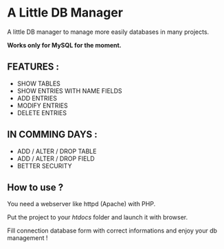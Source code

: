 # A Little DB Manager

A little DB manager to manage more easily databases in many projects.

**Works only for MySQL for the moment.**

## FEATURES :

* SHOW TABLES
* SHOW ENTRIES WITH NAME FIELDS
* ADD ENTRIES
* MODIFY ENTRIES
* DELETE ENTRIES

## IN COMMING DAYS :

* ADD / ALTER / DROP TABLE
* ADD / ALTER / DROP FIELD
* BETTER SECURITY

## How to use ?

You need a webserver like httpd (Apache) with PHP.

Put the project to your *htdocs* folder and launch it with browser.

Fill connection database form with correct informations and enjoy your db management !